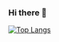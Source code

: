 ### Hi there 👋

[![Top Langs](https://github-readme-stats-git-masterrstaa-rickstaa.vercel.app/api/top-langs/?username=Sadaananth&layout=donut&langs_count=4)](https://github.com/anuraghazra/github-readme-stats)
